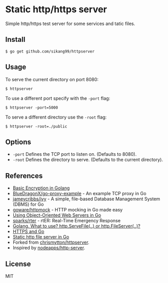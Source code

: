 # Static http/https server

Simple http/https test server for some services and tatic files.

## Install

    $ go get github.com/sikang99/httpserver

## Usage

To serve the current directory on port 8080:

    $ httpserver

To use a different port specify with the `-port` flag:

    $ httpserver -port=5000

To serve a different directory use the `-root` flag:

    $ httpserver -root=./public

## Options

* `-port` Defines the TCP port to listen on. (Defaults to 8080).
* `-root` Defines the directory to serve. (Defaults to the current directory).

## References

- [Basic Encryption in Golang](http://golangcast.tv/articles/basic-encryption-in-golang)
- [BlueDragonX/go-proxy-example](https://github.com/BlueDragonX/go-proxy-example) - An example TCP proxy in Go
- [jameycribbs/ivy](https://github.com/jameycribbs/ivy) - A simple, file-based Database Management System (DBMS) for Go
- [goware/httpmock](https://github.com/goware/httpmock) - HTTP mocking in Go made easy
- [Using Object-Oriented Web Servers in Go](http://blog.codeship.com/using-object-oriented-web-servers-go/)
- [sparks/rter](https://github.com/sparks/rter) - rtER: Real-Time Emergency Response
- [Golang. What to use? http.ServeFile(..) or http.FileServer(..)?](http://stackoverflow.com/questions/28793619/golang-what-to-use-http-servefile-or-http-fileserver)
- [HTTPS and Go](https://www.kaihag.com/https-and-go/)
- [Static http file server in Go](https://www.chrismytton.uk/2013/07/17/golang-static-http-file-server/)
- Forked from [chrismytton/httpserver](https://github.com/chrismytton/httpserver).
- Inspired by [nodeapps/http-server](https://github.com/nodeapps/http-server).

## License

MIT

